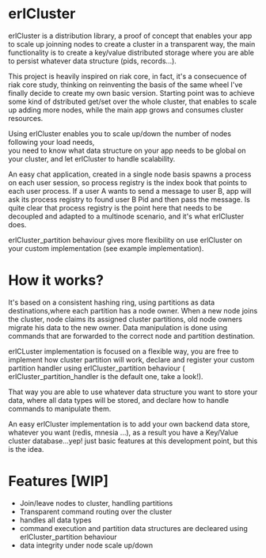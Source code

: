 erlCluster
==========
 
 erlCluster is a distribution library, a proof of concept that enables your app to scale up joinning nodes to create a cluster in a transparent way, the main functionality is to create a key/value distributed storage where you are able to persist whatever data structure (pids, records...).

  This project is heavily inspired on riak core, in fact, it's a consecuence of riak core study, thinking
on reinventing the basis of the same wheel I've finally decide to create my own basic version. Starting point was to achieve some kind of dstributed get/set over the whole cluster, that enables to scale up adding more nodes, while the main app grows and consumes cluster resources.

 Using erlCluster enables you to scale up/down the number of nodes following your load needs,   
you need to know what data structure on your app needs to be global on your cluster, and let erlCluster to handle scalability. 

 An easy chat application, created in a single node basis spawns a process on each user session, so process registry is the index book that points to each user process. If a user A wants to send a message to user B, app will ask its process registry to found user B Pid and then pass the message. Is quite clear that process registry is the point here that needs to be decoupled and adapted to a multinode scenario, and it's what erlCluster does. 
 
 erlCluster_partition behaviour gives more flexibility on use erlCluster on your custom implementation (see example implementation).

How it works? 
=============

 It's based on a consistent hashing ring, using partitions as data destinations,where each partition has a node owner. When a new node joins the cluster, node claims its assigned cluster partitions, old node owners migrate his data to the new owner. Data manipulation is done using commands that are forwarded to the correct node and partition destination.

 erlCLuster implementation is focused on a flexible way, you are free to implement how cluster 
partition will work, declare and register your custom partition handler using erlCluster_partition behaviour ( erlCluster_partition_handler is the default one, take a look!). 

 That way you are able to use whatever data structure you want to store your data, where all
data types will be stored, and declare how to handle commands to manipulate them.

An easy erlCluster implementation is to add your own backend data store, whatever you want (redis, mnesia ...), as a result you have a Key/Value cluster database...yep! just basic features at this development point, but this is the idea. 

Features [WIP]
==============

- Join/leave nodes to cluster, handling partitions
- Transparent command routing over the cluster
- handles all data types
- command execution and partition data structures are decleared using erlCluster_partition behaviour
- data integrity under node scale up/down
